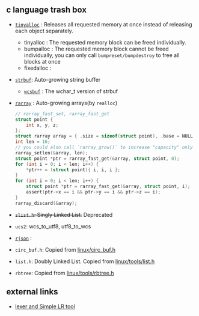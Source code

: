 c language trash box
--------

- [`tinyalloc`](src/tinyalloc.c) : Releases all requested memory at once instead of releasing each object separately.

  * tinyalloc : The requested memory block can be freed individually.
  * bumpalloc : The requested memory block cannot be freed individually, you can only call `bumpreset/bumpdestroy` to free all blocks at once
  * fixedalloc :

- [`strbuf`](src/strbuf.c): Auto-growing string buffer

  * [`wcsbuf`](src/wcsbuf.c) : The wchar_t version of strbuf

- [`rarray`](src/rarray.c) : Auto-growing arrays(by `realloc`)

  ```c
  // rarray_fast_set, rarray_fast_get
  struct point {
      int x, y, z;
  };
  struct rarray array = { .size = sizeof(struct point), .base = NULL };
  int len = 16;
  // you could also call `rarray_grow()` to increase "capacity" only
  rarray_setlen(&array, len);
  struct point *ptr = rarray_fast_get(&array, struct point, 0);
  for (int i = 0; i < len; i++) {
      *ptr++ = (struct point){ i, i, i };
  }
  for (int i = 0; i < len; i++) {
      struct point *ptr = rarray_fast_get(&array, struct point, i);
      assert(ptr->x == i && ptr->y == i && ptr->z == i);
  }
  rarray_discard(&array);
  ```
- ~~`slist.h`: Singly Linked List.~~ Deprecated

- `ucs2`: wcs_to_utf8, utf8_to_wcs

- [`rjson`](src/rjson.c) :

- `circ_buf.h`: Copied from [linux/circ_buf.h](https://github.com/torvalds/linux/blob/master/include/linux/circ_buf.h)

- `list.h`: Doubly Linked List. Copied from [linux/tools/list.h](https://github.com/torvalds/linux/blob/master/tools/include/linux/list.h)

- `rbtree`: Copied from [linux/tools/rbtree.h](https://github.com/torvalds/linux/blob/master/tools/include/linux/rbtree.h)

## external links

- [lexer and Simple LR tool](https://github.com/r32/lex)
